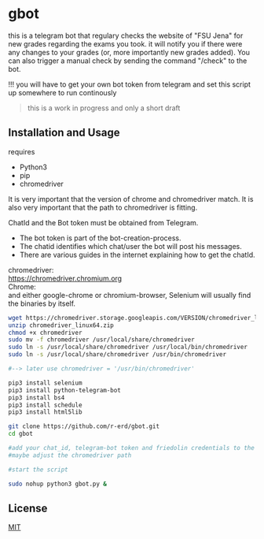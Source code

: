 # gbot

this is a telegram bot that regulary checks the website of "FSU Jena" for new grades regarding the exams you took.
it will notify you if there were any changes to your grades (or, more importantly new grades added). You can also trigger a manual check by sending the command "/check" to the bot.

!!!  you will have to get your own bot token from telegram and set this script up somewhere to run continously
> this is a work in progress and only a short draft

## Installation and Usage

requires 
- Python3
- pip
- chromedriver

It is very important that the version of chrome and chromedriver match.
It is also very important that the path to chromedriver is fitting.

ChatId and the Bot token must be obtained from Telegram.

- The bot token is part of the bot-creation-process.
- The chatid identifies which chat/user the bot will post his messages. 
- There are various guides in the internet explaining how to get the chatId.


chromedriver: </br>
https://chromedriver.chromium.org </br>
Chrome: </br>
and either google-chrome or chromium-browser, Selenium will usually find the binaries by itself.



```bash
wget https://chromedriver.storage.googleapis.com/VERSION/chromedriver_linux64.zip
unzip chromedriver_linux64.zip
chmod +x chromedriver
sudo mv -f chromedriver /usr/local/share/chromedriver
sudo ln -s /usr/local/share/chromedriver /usr/local/bin/chromedriver
sudo ln -s /usr/local/share/chromedriver /usr/bin/chromedriver

#--> later use chromedriver = '/usr/bin/chromedriver'

pip3 install selenium
pip3 install python-telegram-bot
pip3 install bs4
pip3 install schedule
pip3 install html5lib

git clone https://github.com/r-erd/gbot.git
cd gbot

#add your chat_id, telegram-bot token and friedolin credentials to the code
#maybe adjust the chromedriver path

#start the script

sudo nohup python3 gbot.py &

```

## License
[MIT](https://choosealicense.com/licenses/mit/)

